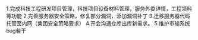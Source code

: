 1.完成科技工程研发项目管理，科技项目设备材料管理，服务外委详情，工程领料等功能
2.完善服务器安全策略，修复部分漏洞，添加漏洞补丁
3.迁移服务器代码托管至内网（集团安全策略要求）
4.开会沟通仓库出库新需求。
5.维护市输系统bug若干
<!--stackedit_data:
eyJoaXN0b3J5IjpbMTkxMDk2Nzc0NV19
-->